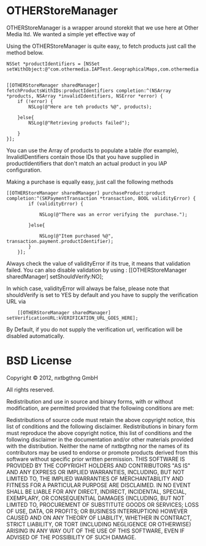 OTHERStoreManager
=================

OTHERStoreManager is a wrapper around storekit that we use here at Other Media ltd. We wanted a simple yet effective way of

Using the OTHERStoreManager is quite easy, to fetch products just call the method below.

    NSSet *productIdentifiers = [NSSet setWithObject:@"com.othermedia.IAPTest.GeographicalMaps,com.othermedia.IAPTest.PoliticalMaps"];

		
	[[OTHERStoreManager sharedManager] fetchProductsWithIDs:productIdentifiers completion:^(NSArray *products, NSArray *invalidIdentifiers, NSError *error) {
		if (!error) {
			NSLog(@"Here are teh products %@", products);
			
		}else{
			NSLog(@"Retrieving products failed");
			
		}
	}];

You can use the Array of products to populate a table (for example), InvalidIDentifiers contain those IDs that you have supplied in productIdentifiers that don't match an actual product in you IAP configuration.
	
Making a purchase is equally easy, just call the following methods
	
	[[OTHERStoreManager sharedManager] purchaseProduct:product completion:^(SKPaymentTransaction *transaction, BOOL validityError) {
			if (validityError) {
			
				NSLog(@"There was an error verifying the  purchase.");
			
			}else{
			
				NSLog(@"Item purchased %@", transaction.payment.productIdentifier);
			}
		}];
		
		
Always check the value of validityError if its true, it means that validation failed. You can also disable validation by using :
		[[OTHERStoreManager sharedManager] setShouldVerify:NO]; 
		
In which case, validityError will always be false, please note that shouldVerify is set to YES by default and you have to supply the verification URL via
		
		[[OTHERStoreManager sharedManager] setVerificationURL:kVERIFICATION_URL_GOES_HERE];
		
By Default, if you do not supply the verification url, verification will be disabled automatically.

BSD License
=================
Copyright © 2012, nxtbgthng GmbH

All rights reserved.

Redistribution and use in source and binary forms, with or without modification, are permitted provided that the following conditions are met:

Redistributions of source code must retain the above copyright notice, this list of conditions and the following disclaimer.
Redistributions in binary form must reproduce the above copyright notice, this list of conditions and the following disclaimer in the documentation and/or other materials provided with the distribution.
Neither the name of nxtbgthng nor the names of its contributors may be used to endorse or promote products derived from this software without specific prior written permission.
THIS SOFTWARE IS PROVIDED BY THE COPYRIGHT HOLDERS AND CONTRIBUTORS "AS IS" AND ANY EXPRESS OR IMPLIED WARRANTIES, INCLUDING, BUT NOT LIMITED TO, THE IMPLIED WARRANTIES OF MERCHANTABILITY AND FITNESS FOR A PARTICULAR PURPOSE ARE DISCLAIMED. IN NO EVENT SHALL BE LIABLE FOR ANY DIRECT, INDIRECT, INCIDENTAL, SPECIAL, EXEMPLARY, OR CONSEQUENTIAL DAMAGES (INCLUDING, BUT NOT LIMITED TO, PROCUREMENT OF SUBSTITUTE GOODS OR SERVICES; LOSS OF USE, DATA, OR PROFITS; OR BUSINESS INTERRUPTION) HOWEVER CAUSED AND ON ANY THEORY OF LIABILITY, WHETHER IN CONTRACT, STRICT LIABILITY, OR TORT (INCLUDING NEGLIGENCE OR OTHERWISE) ARISING IN ANY WAY OUT OF THE USE OF THIS SOFTWARE, EVEN IF ADVISED OF THE POSSIBILITY OF SUCH DAMAGE.
